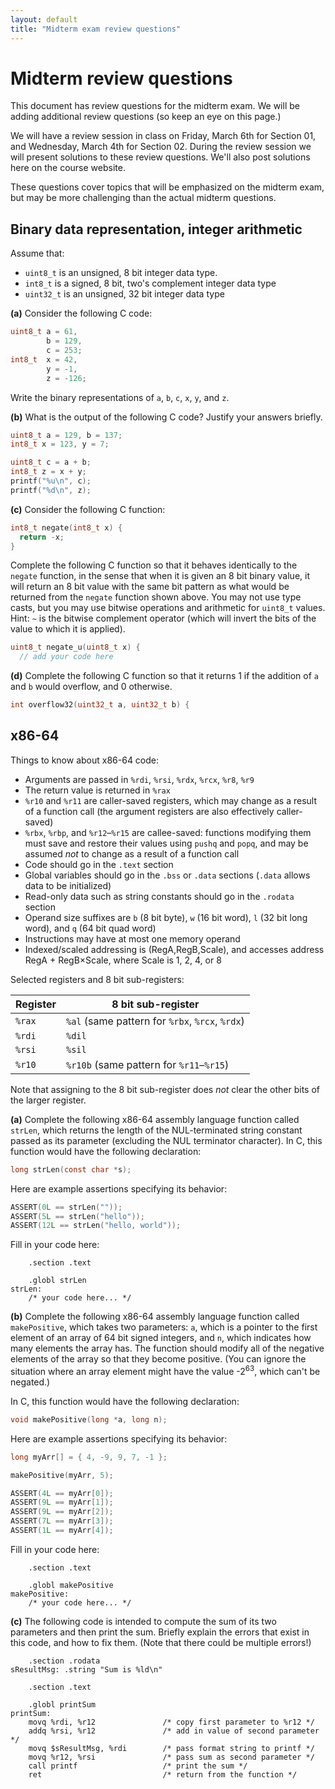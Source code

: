 ```yaml
---
layout: default
title: "Midterm exam review questions"
---
```


# Midterm review questions

This document has review questions for the midterm exam.  We will be adding additional review questions (so keep an eye on this page.)

We will have a review session in class on Friday, March 6th for Section 01, and Wednesday, March 4th for Section 02.  During the review session we will present solutions to these review questions.  We'll also post solutions here on the course website.

These questions cover topics that will be emphasized on the midterm exam, but may be more challenging than the actual midterm questions.

## Binary data representation, integer arithmetic

Assume that:

* `uint8_t` is an unsigned, 8 bit integer data type.
* `int8_t` is a signed, 8 bit, two's complement integer data type
* `uint32_t` is an unsigned, 32 bit integer data type

**(a)** Consider the following C code:

```c
uint8_t a = 61,
        b = 129,
        c = 253;
int8_t  x = 42,
        y = -1,
        z = -126;
```

Write the binary representations of `a`, `b`, `c`, `x`, `y`, and `z`.

**(b)** What is the output of the following C code? Justify your answers briefly.

```c
uint8_t a = 129, b = 137;
int8_t x = 123, y = 7;

uint8_t c = a + b;
int8_t z = x + y;
printf("%u\n", c);
printf("%d\n", z);
```

**(c)** Consider the following C function:

```c
int8_t negate(int8_t x) {
  return -x;
}
```

Complete the following C function so that it behaves identically to the `negate` function, in the sense that when it is given an 8 bit binary value, it will return an 8 bit value with the same bit pattern as what would be returned from the `negate` function shown above.  You may not use type casts, but you may use bitwise operations and arithmetic for `uint8_t` values.  Hint: `~` is the bitwise complement operator (which will invert the bits of the value to which it is applied).

```c
uint8_t negate_u(uint8_t x) {
  // add your code here
```

**(d)** Complete the following C function so that it returns 1 if the addition of `a` and `b` would overflow, and 0 otherwise.

```c
int overflow32(uint32_t a, uint32_t b) {
```

## x86-64

Things to know about x86-64 code:

* Arguments are passed in `%rdi`, `%rsi`, `%rdx`, `%rcx`, `%r8`, `%r9`
* The return value is returned in `%rax`
* `%r10` and `%r11` are caller-saved registers, which may change as a result of a function call (the argument registers are also effectively caller-saved)
* `%rbx`, `%rbp`, and `%r12`–`%r15` are callee-saved: functions modifying them must save and restore their values using `pushq` and `popq`, and may be assumed *not* to change as a result of a function call 
* Code should go in the `.text` section
* Global variables should go in the `.bss` or `.data` sections (`.data` allows data to be initialized)
* Read-only data such as string constants should go in the `.rodata` section
* Operand size suffixes are `b` (8 bit byte), `w` (16 bit word), `l` (32 bit long word), and `q` (64 bit quad word)
* Instructions may have at most one memory operand
* Indexed/scaled addressing is (RegA,RegB,Scale), and accesses address RegA + RegB×Scale, where Scale is 1, 2, 4, or 8

Selected registers and 8 bit sub-registers:

Register | 8 bit sub-register
-------- | -----------------------------------------------
`%rax`   | `%al` (same pattern for `%rbx`, `%rcx`, `%rdx`)
`%rdi`   | `%dil`
`%rsi`   | `%sil`
`%r10`   | `%r10b` (same pattern for `%r11`–`%r15`)

Note that assigning to the 8 bit sub-register does *not* clear the other bits of the larger register.

**(a)** Complete the following x86-64 assembly language function called `strLen`, which returns the length of the NUL-terminated string constant passed as its parameter (excluding the NUL terminator character).  In C, this function would have the following declaration:

```c
long strLen(const char *s);
```

Here are example assertions specifying its behavior:

```c
ASSERT(0L == strLen(""));
ASSERT(5L == strLen("hello"));
ASSERT(12L == strLen("hello, world"));
```

Fill in your code here:

```
	.section .text

	.globl strLen
strLen:
	/* your code here... */
```

**(b)** Complete the following x86-64 assembly language function called `makePositive`, which takes two parameters: `a`, which is a pointer to the first element of an array of 64 bit signed integers, and `n`, which indicates how many elements the array has.  The function should modify all of the negative elements of the array so that they become positive. (You can ignore the situation where an array element might have the value -2<sup>63</sup>, which can't be negated.)

In C, this function would have the following declaration:

```c
void makePositive(long *a, long n);
```

Here are example assertions specifying its behavior:

```c
long myArr[] = { 4, -9, 9, 7, -1 };

makePositive(myArr, 5);

ASSERT(4L == myArr[0]);
ASSERT(9L == myArr[1]);
ASSERT(9L == myArr[2]);
ASSERT(7L == myArr[3]);
ASSERT(1L == myArr[4]);
```

Fill in your code here:

```
	.section .text

	.globl makePositive
makePositive:
	/* your code here... */
```

**(c)** The following code is intended to compute the sum of its two parameters and then print the sum.  Briefly explain the errors that exist in this code, and how to fix them.  (Note that there could be multiple errors!)

```
	.section .rodata
sResultMsg: .string "Sum is %ld\n"

	.section .text

	.globl printSum
printSum:
	movq %rdi, %r12               /* copy first parameter to %r12 */
	addq %rsi, %r12               /* add in value of second parameter */
	movq $sResultMsg, %rdi        /* pass format string to printf */
	movq %r12, %rsi               /* pass sum as second parameter */
	call printf                   /* print the sum */
	ret                           /* return from the function */
```

